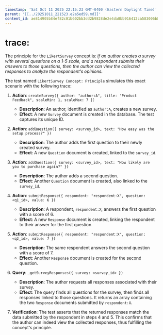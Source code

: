 ```yaml
---
timestamp: 'Sat Oct 11 2025 22:15:23 GMT-0400 (Eastern Daylight Time)'
parent: '[[../20251011_221523.e2a5ed59.md]]'
content_id: ae814905b84ef82c01b602bb3dd2b9828de2e4da0bb916412ca583006b8ae685
---
```


# trace:

The principle for the `LikertSurvey` concept is: *If an author creates a survey with several questions on a 1-5 scale, and a respondent submits their answers to those questions, then the author can view the collected responses to analyze the respondent's opinions.*

The test named `LikertSurvey Concept: Principle` simulates this exact scenario with the following trace:

1. **Action**: `createSurvey({ author: "author:A", title: "Product Feedback", scaleMin: 1, scaleMax: 7 })`
   * **Description**: An author, identified as `author:A`, creates a new survey.
   * **Effect**: A new `Survey` document is created in the database. The test captures its unique ID.

2. **Action**: `addQuestion({ survey: <survey_id>, text: "How easy was the setup process?" })`
   * **Description**: The author adds the first question to their newly created survey.
   * **Effect**: A new `Question` document is created, linked to the `survey_id`.

3. **Action**: `addQuestion({ survey: <survey_id>, text: "How likely are you to purchase again?" })`
   * **Description**: The author adds a second question.
   * **Effect**: Another `Question` document is created, also linked to the `survey_id`.

4. **Action**: `submitResponse({ respondent: "respondent:X", question: <q1_id>, value: 6 })`
   * **Description**: A respondent, `respondent:X`, answers the first question with a score of 6.
   * **Effect**: A new `Response` document is created, linking the respondent to their answer for the first question.

5. **Action**: `submitResponse({ respondent: "respondent:X", question: <q2_id>, value: 7 })`
   * **Description**: The same respondent answers the second question with a score of 7.
   * **Effect**: Another `Response` document is created for the second question.

6. **Query**: `_getSurveyResponses({ survey: <survey_id> })`
   * **Description**: The author requests all responses associated with their survey.
   * **Effect**: The query finds all questions for the survey, then finds all responses linked to those questions. It returns an array containing the two `Response` documents submitted by `respondent:X`.

7. **Verification**: The test asserts that the returned responses match the data submitted by the respondent in steps 4 and 5. This confirms that the author can indeed view the collected responses, thus fulfilling the concept's principle.
